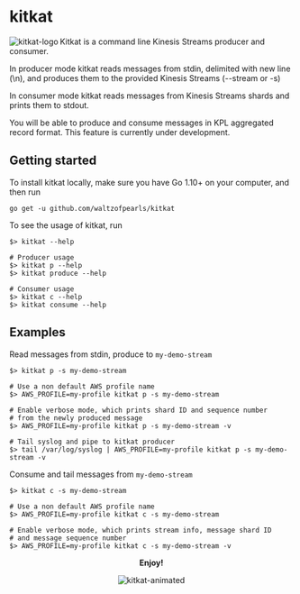 # kitkat

<img align="left" alt="kitkat-logo" src="https://user-images.githubusercontent.com/965430/48188837-84ef3680-e2f3-11e8-9ccb-006d317be756.png">

Kitkat is a command line Kinesis Streams producer and consumer.

In producer mode kitkat reads messages from stdin, delimited with new line (\n), and produces them
to the provided Kinesis Streams (--stream or -s)

In consumer mode kitkat reads messages from Kinesis Streams shards and prints them to stdout.

You will be able to produce and consume messages in KPL aggregated record format. This feature is
currently under development.

## Getting started

To install kitkat locally, make sure you have Go 1.10+ on your computer, and then run

```shell
go get -u github.com/waltzofpearls/kitkat
```

To see the usage of kitkat, run

```shell
$> kitkat --help

# Producer usage
$> kitkat p --help
$> kitkat produce --help

# Consumer usage
$> kitkat c --help
$> kitkat consume --help
```

## Examples

Read messages from stdin, produce to `my-demo-stream`

```shell
$> kitkat p -s my-demo-stream

# Use a non default AWS profile name
$> AWS_PROFILE=my-profile kitkat p -s my-demo-stream

# Enable verbose mode, which prints shard ID and sequence number
# from the newly produced message
$> AWS_PROFILE=my-profile kitkat p -s my-demo-stream -v

# Tail syslog and pipe to kitkat producer
$> tail /var/log/syslog | AWS_PROFILE=my-profile kitkat p -s my-demo-stream -v
```

Consume and tail messages from `my-demo-stream`

```shell
$> kitkat c -s my-demo-stream

# Use a non default AWS profile name
$> AWS_PROFILE=my-profile kitkat c -s my-demo-stream

# Enable verbose mode, which prints stream info, message shard ID
# and message sequence number
$> AWS_PROFILE=my-profile kitkat c -s my-demo-stream -v
```

<p align="center"><strong>Enjoy!</strong></p>
<p align="center">
  <img alt="kitkat-animated" src="https://user-images.githubusercontent.com/965430/48188771-638e4a80-e2f3-11e8-8a9b-122b1db424c4.gif">
</p>
